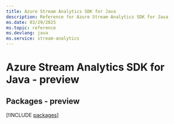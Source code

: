 ```yaml
---
title: Azure Stream Analytics SDK for Java
description: Reference for Azure Stream Analytics SDK for Java
ms.date: 03/29/2025
ms.topic: reference
ms.devlang: java
ms.service: stream-analytics
---
```

# Azure Stream Analytics SDK for Java - preview
## Packages - preview
[!INCLUDE [packages](stream-analytics-index.md)]